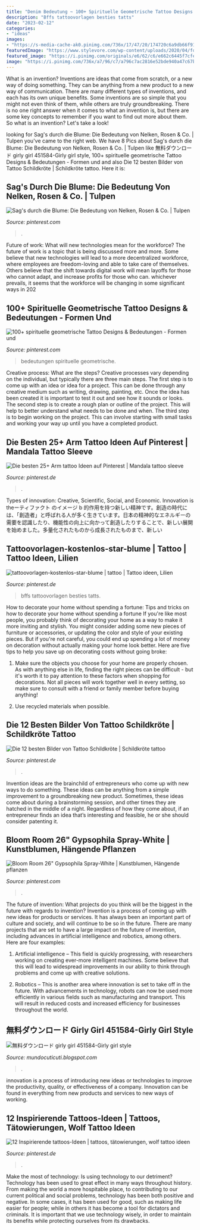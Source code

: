 ```yaml
---
title: "Denim Bedeutung ~ 100+ Spirituelle Geometrische Tattoo Designs &amp; Bedeutungen"
description: "Bffs tattoovorlagen besties tatts"
date: "2023-02-12"
categories:
- "ideas"
images:
- "https://s-media-cache-ak0.pinimg.com/736x/17/47/20/174720c6a9db66f91b40b7b6861e7dc7--flower-tattoos-arm-tattoos.jpg"
featuredImage: "https://www.stylevore.com/wp-content/uploads/2020/04/fd083949d2609b097ba5b4c91b7b7e3b.jpg"
featured_image: "https://i.pinimg.com/originals/e6/62/c6/e662c6445f7cfe610ef3366694f8ab8f.jpg"
image: "https://i.pinimg.com/736x/a7/96/c7/a796c7ac2816e52bde940a47c67b09b6.jpg"
---
```



What is an invention?
Inventions are ideas that come from scratch, or a new way of doing something. They can be anything from a new product to a new way of communication. There are many different types of inventions, and each has its own unique benefits. Some inventions are so simple that you might not even think of them, while others are truly groundbreaking. There is no one right answer when it comes to what an invention is, but there are some key concepts to remember if you want to find out more about them. So what is an invention? Let's take a look!

	

		
looking for Sag&#039;s durch die Blume: Die Bedeutung von Nelken, Rosen &amp; Co. | Tulpen you've came to the right web. We have 8 Pics about Sag&#039;s durch die Blume: Die Bedeutung von Nelken, Rosen &amp; Co. | Tulpen like 無料ダウンロード girly girl 451584-Girly girl style, 100+ spirituelle geometrische Tattoo Designs &amp; Bedeutungen - Formen und and also Die 12 besten Bilder von Tattoo Schildkröte | Schildkröte tattoo. Here it is:
		
    
## Sag&#039;s Durch Die Blume: Die Bedeutung Von Nelken, Rosen &amp; Co. | Tulpen

<img loading=lazy src="https://i.pinimg.com/originals/a6/78/f4/a678f4aa8e9a1ac70b03841030e36f2e.png" onerror="this.onerror=null;this.src='https://tse3.mm.bing.net/th?id=OIP.fR5mHoLopVholocXbtjMkAHaHa&amp;pid=15.1';" alt="Sag&#039;s durch die Blume: Die Bedeutung von Nelken, Rosen &amp; Co. | Tulpen">

_Source: pinterest.com_

>. 

	

Future of work: What will new technologies mean for the workforce?
The future of work is a topic that is being discussed more and more. Some believe that new technologies will lead to a more decentralized workforce, where employees are freedom-loving and able to take care of themselves. Others believe that the shift towards digital work will mean layoffs for those who cannot adapt, and increase profits for those who can. whichever prevails, it seems that the workforce will be changing in some significant ways in 202
    
## 100+ Spirituelle Geometrische Tattoo Designs &amp; Bedeutungen - Formen Und

<img loading=lazy src="https://i.pinimg.com/736x/a7/96/c7/a796c7ac2816e52bde940a47c67b09b6.jpg" onerror="this.onerror=null;this.src='https://tse2.mm.bing.net/th?id=OIP.tAzWNDWirbWeo2LSniWBmQHaRn&amp;pid=15.1';" alt="100+ spirituelle geometrische Tattoo Designs &amp; Bedeutungen - Formen und">

_Source: pinterest.com_

>bedeutungen spirituelle geometrische. 

	

Creative process: What are the steps?
Creative processes vary depending on the individual, but typically there are three main steps. The first step is to come up with an idea or idea for a project. This can be done through any creative medium such as writing, drawing, painting, etc. Once the idea has been created it is important to test it out and see how it sounds or looks. The second step is to create a rough plan or outline of the project. This will help to better understand what needs to be done and when. The third step is to begin working on the project. This can involve starting with small tasks and working your way up until you have a completed product.

    
## Die Besten 25+ Arm Tattoo Ideen Auf Pinterest | Mandala Tattoo Sleeve

<img loading=lazy src="https://s-media-cache-ak0.pinimg.com/736x/17/47/20/174720c6a9db66f91b40b7b6861e7dc7--flower-tattoos-arm-tattoos.jpg" onerror="this.onerror=null;this.src='https://tse3.mm.bing.net/th?id=OIP.jgHLzRPtJSg-uTNrFGARQwHaH0&amp;pid=15.1';" alt="Die besten 25+ Arm tattoo Ideen auf Pinterest | Mandala tattoo sleeve">

_Source: pinterest.de_

>. 

	

Types of innovation: Creative, Scientific, Social, and Economic.
Innovation is theーティファクト のイメージ b 的作用を持つ新しい精神です。創造の時代には、「創造者」と呼ばれる人が多く生きています。日本の精神的なエネルギーの需要を認識したり、機能性の向上に向かって創造したりすることで、新しい展開を始めました。多量化されたものから成長されたものまで、新しい

    
## Tattoovorlagen-kostenlos-star-blume | Tattoo | Tattoo Ideen, Lilien

<img loading=lazy src="https://i.pinimg.com/236x/c7/87/55/c78755aedabe7e4140c51372e921ba5d--mom-daughter-mother-daughters.jpg" onerror="this.onerror=null;this.src='https://tse1.mm.bing.net/th?id=OIP.97Qg9IBvC-vJ8QE8-p_VegDMEy&amp;pid=15.1';" alt="tattoovorlagen-kostenlos-star-blume | tattoo | Tattoo ideen, Lilien">

_Source: pinterest.de_

>bffs tattoovorlagen besties tatts. 

	

How to decorate your home without spending a fortune: Tips and tricks on how to decorate your home without spending a fortune
If you're like most people, you probably think of decorating your home as a way to make it more inviting and stylish. You might consider adding some new pieces of furniture or accessories, or updating the color and style of your existing pieces. But if you're not careful, you could end up spending a lot of money on decoration without actually making your home look better. Here are five tips to help you save up on decorating costs without going broke: 
1. Make sure the objects you choose for your home are properly chosen. As with anything else in life, finding the right pieces can be difficult - but it's worth it to pay attention to these factors when shopping for decorations. Not all pieces will work together well in every setting, so make sure to consult with a friend or family member before buying anything! 

2. Use recycled materials when possible.

    
## Die 12 Besten Bilder Von Tattoo Schildkröte | Schildkröte Tattoo

<img loading=lazy src="https://i.pinimg.com/474x/af/ee/39/afee396e46d8bcb18100adf85ba9592d.jpg" onerror="this.onerror=null;this.src='https://tse4.mm.bing.net/th?id=OIP.m5SQOPOo6PvP9p1R0azjQQAAAA&amp;pid=15.1';" alt="Die 12 besten Bilder von Tattoo Schildkröte | Schildkröte tattoo">

_Source: pinterest.de_

>. 

	

Invention ideas are the brainchild of entrepreneurs who come up with new ways to do something. These ideas can be anything from a simple improvement to a groundbreaking new product. Sometimes, these ideas come about during a brainstorming session, and other times they are hatched in the middle of a night. Regardless of how they come about, if an entrepreneur finds an idea that’s interesting and feasible, he or she should consider patenting it.

    
## Bloom Room 26&quot; Gypsophila Spray-White | Kunstblumen, Hängende Pflanzen

<img loading=lazy src="https://i.pinimg.com/originals/e6/62/c6/e662c6445f7cfe610ef3366694f8ab8f.jpg" onerror="this.onerror=null;this.src='https://tse1.mm.bing.net/th?id=OIP.XZPYXVDYFbJqgcdVja3DLAHaIZ&amp;pid=15.1';" alt="Bloom Room 26&quot; Gypsophila Spray-White | Kunstblumen, Hängende pflanzen">

_Source: pinterest.com_

>. 

	

The future of invention: What projects do you think will be the biggest in the future with regards to invention?
Invention is a process of coming up with new ideas for products or services. It has always been an important part of culture and society, and will continue to be so in the future. There are many projects that are set to have a large impact on the future of invention, including advances in artificial intelligence and robotics, among others. Here are four examples:
1) Artificial intelligence – This field is quickly progressing, with researchers working on creating ever-more intelligent machines. Some believe that this will lead to widespread improvements in our ability to think through problems and come up with creative solutions.

2) Robotics – This is another area where innovation is set to take off in the future. With advancements in technology, robots can now be used more efficiently in various fields such as manufacturing and transport. This will result in reduced costs and increased efficiency for businesses throughout the world.

    
## 無料ダウンロード Girly Girl 451584-Girly Girl Style

<img loading=lazy src="https://www.stylevore.com/wp-content/uploads/2020/04/fd083949d2609b097ba5b4c91b7b7e3b.jpg" onerror="this.onerror=null;this.src='https://tse3.mm.bing.net/th?id=OIP.3m4tpoi7MBUnYqBn7vMVhQHaI-&amp;pid=15.1';" alt="無料ダウンロード girly girl 451584-Girly girl style">

_Source: mundocuticuti.blogspot.com_

>. 

	

innovation is a process of introducing new ideas or technologies to improve the productivity, quality, or effectiveness of a company. Innovation can be found in everything from new products and services to new ways of working. 

    
## 12 Inspirierende Tattoos-Ideen | Tattoos, Tätowierungen, Wolf Tattoo Ideen

<img loading=lazy src="https://i.pinimg.com/474x/f4/c0/1f/f4c01fc84c3c62101fcb506a34becbd5.jpg" onerror="this.onerror=null;this.src='https://tse2.mm.bing.net/th?id=OIP.pp_EFproMwtLAPZ8XJmnTgAAAA&amp;pid=15.1';" alt="12 Inspirierende tattoos-Ideen | tattoos, tätowierungen, wolf tattoo ideen">

_Source: pinterest.de_

>. 

	

Make the most of technology: Is using technology to our detriment?
Technology has been used to great effect in many ways throughout history. From making the world a more hospitable place, to contributing to our current political and social problems, technology has been both positive and negative. In some cases, it has been used for good, such as making life easier for people; while in others it has become a tool for dictators and criminals. It is important that we use technology wisely, in order to maintain its benefits while protecting ourselves from its drawbacks.

